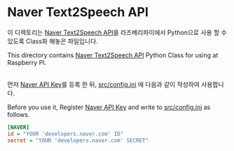 Naver Text2Speech API
===============================================================================

이 디렉토리는 [Naver Text2Speech API](https://developers.naver.com/products/clova/tts/)를 라즈베리파이에서 Python으로 사용 할 수 있도록 Class화 해놓은 파일입니다.<br>

This directory contains [Naver Text2Speech API](https://developers.naver.com/products/clova/tts/) Python Class for using at Raspberry PI.<br><br>



먼저 [Naver API Key](https://developers.naver.com/main/)를 등록 한 뒤, 
[src/config.ini](https://github.com/CNUPiedPiper/HARU/blob/master/src/config.ini) 에 다음과 같이 작성하여 사용합니다.<br>

Before you use it, Register [Naver API Key](https://developers.naver.com/main/) and write to [src/config.ini](https://github.com/CNUPiedPiper/HARU/blob/master/src/config.ini) as follows.

``` ini
[NAVER]
id = "YOUR 'developers.naver.com' ID" 
secret = "YOUR 'developers.naver.com' SECRET" 
```
